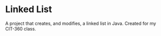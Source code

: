 # Linked List

A project that creates, and modifies, a linked list in Java. Created for my CIT-360 class.